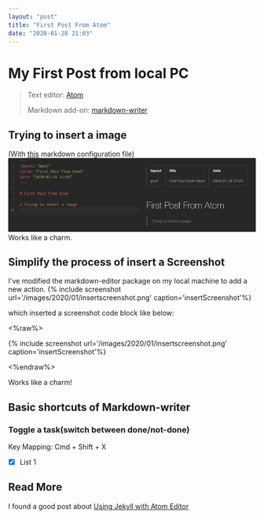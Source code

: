 ```yaml
---
layout: "post"
title: "First Post From Atom"
date: "2020-01-28 21:03"
---
```


# My First Post from local PC

> Text editor:      [Atom](https://atom.io/)
>
> Markdown add-on:  [markdown-writer](https://atom.io/packages/markdown-writer)

## Trying to insert a image
(With [this](https://github.com/Hunu/hunu.github.io/blob/master/_mdwriter.cson) markdown configuration file)
![testimg](/images/2020/01/testimg.png)
Works like a charm.

## Simplify the process of insert a Screenshot
I've modified the markdown-editor package on my local machine to add a new action.
{% include screenshot url='/images/2020/01/insertscreenshot.png' caption='insertScreenshot'%}

which inserted a screenshot code block like below:

<%raw%>

  {% include screenshot url='/images/2020/01/insertscreenshot.png' caption='insertScreenshot'%}

<%endraw%>

Works like a charm!

## Basic shortcuts of Markdown-writer

### Toggle a task(switch between done/not-done)
Key Mapping: Cmd + Shift + X
- [x] List 1

## Read More

I found a good post about [Using Jekyll with Atom Editor](https://insujang.github.io/2017-04-01/using-jekyll-with-atom-editor/)
